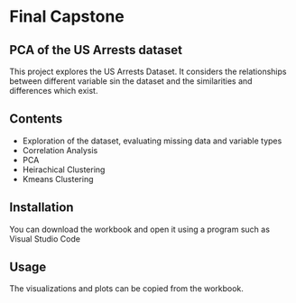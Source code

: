# Final Capstone
## PCA of the US Arrests dataset

This project explores the US Arrests Dataset. It considers the relationships between different variable sin the dataset and the similarities and differences which exist. 

## Contents
- Exploration of the dataset, evaluating missing data and variable types
- Correlation Analysis
- PCA
- Heirachical Clustering
- Kmeans Clustering

## Installation

You can download the workbook and open it using a program such as Visual Studio Code

## Usage

The visualizations and plots can be copied from the workbook. 
